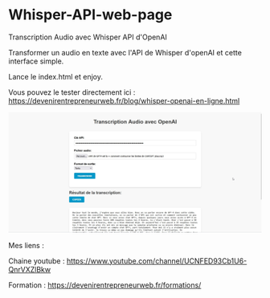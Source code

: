# Whisper-API-web-page
Transcription Audio avec Whisper API d'OpenAI

Transformer un audio en texte avec l'API de Whisper d'openAI et cette interface simple.

Lance le index.html et enjoy.

Vous pouvez le tester directement ici : https://devenirentrepreneurweb.fr/blog/whisper-openai-en-ligne.html 

![Screenshot](screenshot.jpg)


Mes liens :

Chaine youtube : https://www.youtube.com/channel/UCNFED93Cb1U6-QnrVXZlBkw

Formation : https://devenirentrepreneurweb.fr/formations/
